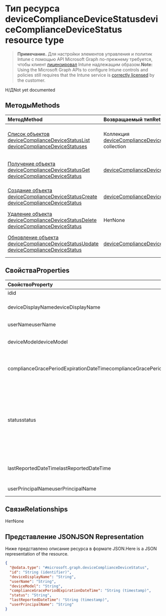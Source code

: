 # <a name="devicecompliancedevicestatus-resource-type"></a><span data-ttu-id="e85f3-101">Тип ресурса deviceComplianceDeviceStatus</span><span class="sxs-lookup"><span data-stu-id="e85f3-101">deviceComplianceDeviceStatus resource type</span></span>

> <span data-ttu-id="e85f3-102">**Примечание.** Для настройки элементов управления и политик Intune с помощью API Microsoft Graph по-прежнему требуется, чтобы клиент [лицензировал](https://go.microsoft.com/fwlink/?linkid=839381) Intune надлежащим образом.</span><span class="sxs-lookup"><span data-stu-id="e85f3-102">**Note:** Using the Microsoft Graph APIs to configure Intune controls and policies still requires that the Intune service is [correctly licensed](https://go.microsoft.com/fwlink/?linkid=839381) by the customer.</span></span>

<span data-ttu-id="e85f3-103">Н/Д</span><span class="sxs-lookup"><span data-stu-id="e85f3-103">Not yet documented</span></span>
## <a name="methods"></a><span data-ttu-id="e85f3-104">Методы</span><span class="sxs-lookup"><span data-stu-id="e85f3-104">Methods</span></span>
|<span data-ttu-id="e85f3-105">Метод</span><span class="sxs-lookup"><span data-stu-id="e85f3-105">Method</span></span>|<span data-ttu-id="e85f3-106">Возвращаемый тип</span><span class="sxs-lookup"><span data-stu-id="e85f3-106">Return Type</span></span>|<span data-ttu-id="e85f3-107">Описание</span><span class="sxs-lookup"><span data-stu-id="e85f3-107">Description</span></span>|
|:---|:---|:---|
|[<span data-ttu-id="e85f3-108">Список объектов deviceComplianceDeviceStatus</span><span class="sxs-lookup"><span data-stu-id="e85f3-108">List deviceComplianceDeviceStatuses</span></span>](../api/intune_deviceconfig_devicecompliancedevicestatus_list.md)|<span data-ttu-id="e85f3-109">Коллекция [deviceComplianceDeviceStatus](../resources/intune_deviceconfig_devicecompliancedevicestatus.md)</span><span class="sxs-lookup"><span data-stu-id="e85f3-109">[deviceComplianceDeviceStatus](../resources/intune_deviceconfig_devicecompliancedevicestatus.md) collection</span></span>|<span data-ttu-id="e85f3-110">Список свойств и связей объектов [deviceComplianceDeviceStatus](../resources/intune_deviceconfig_devicecompliancedevicestatus.md).</span><span class="sxs-lookup"><span data-stu-id="e85f3-110">List properties and relationships of the [deviceComplianceDeviceStatus](../resources/intune_deviceconfig_devicecompliancedevicestatus.md) objects.</span></span>|
|[<span data-ttu-id="e85f3-111">Получение объекта deviceComplianceDeviceStatus</span><span class="sxs-lookup"><span data-stu-id="e85f3-111">Get deviceComplianceDeviceStatus</span></span>](../api/intune_deviceconfig_devicecompliancedevicestatus_get.md)|[<span data-ttu-id="e85f3-112">deviceComplianceDeviceStatus</span><span class="sxs-lookup"><span data-stu-id="e85f3-112">deviceComplianceDeviceStatus</span></span>](../resources/intune_deviceconfig_devicecompliancedevicestatus.md)|<span data-ttu-id="e85f3-113">Чтение свойств и связей объекта [deviceComplianceDeviceStatus](../resources/intune_deviceconfig_devicecompliancedevicestatus.md).</span><span class="sxs-lookup"><span data-stu-id="e85f3-113">Read properties and relationships of the [deviceComplianceDeviceStatus](../resources/intune_deviceconfig_devicecompliancedevicestatus.md) object.</span></span>|
|[<span data-ttu-id="e85f3-114">Создание объекта deviceComplianceDeviceStatus</span><span class="sxs-lookup"><span data-stu-id="e85f3-114">Create deviceComplianceDeviceStatus</span></span>](../api/intune_deviceconfig_devicecompliancedevicestatus_create.md)|[<span data-ttu-id="e85f3-115">deviceComplianceDeviceStatus</span><span class="sxs-lookup"><span data-stu-id="e85f3-115">deviceComplianceDeviceStatus</span></span>](../resources/intune_deviceconfig_devicecompliancedevicestatus.md)|<span data-ttu-id="e85f3-116">Создание объекта [deviceComplianceDeviceStatus](../resources/intune_deviceconfig_devicecompliancedevicestatus.md).</span><span class="sxs-lookup"><span data-stu-id="e85f3-116">Create a new [deviceComplianceDeviceStatus](../resources/intune_deviceconfig_devicecompliancedevicestatus.md) object.</span></span>|
|[<span data-ttu-id="e85f3-117">Удаление объекта deviceComplianceDeviceStatus</span><span class="sxs-lookup"><span data-stu-id="e85f3-117">Delete deviceComplianceDeviceStatus</span></span>](../api/intune_deviceconfig_devicecompliancedevicestatus_delete.md)|<span data-ttu-id="e85f3-118">Нет</span><span class="sxs-lookup"><span data-stu-id="e85f3-118">None</span></span>|<span data-ttu-id="e85f3-119">Удаляет объект [deviceComplianceDeviceStatus](../resources/intune_deviceconfig_devicecompliancedevicestatus.md).</span><span class="sxs-lookup"><span data-stu-id="e85f3-119">Deletes a [deviceComplianceDeviceStatus](../resources/intune_deviceconfig_devicecompliancedevicestatus.md).</span></span>|
|[<span data-ttu-id="e85f3-120">Обновление объекта deviceComplianceDeviceStatus</span><span class="sxs-lookup"><span data-stu-id="e85f3-120">Update deviceComplianceDeviceStatus</span></span>](../api/intune_deviceconfig_devicecompliancedevicestatus_update.md)|[<span data-ttu-id="e85f3-121">deviceComplianceDeviceStatus</span><span class="sxs-lookup"><span data-stu-id="e85f3-121">deviceComplianceDeviceStatus</span></span>](../resources/intune_deviceconfig_devicecompliancedevicestatus.md)|<span data-ttu-id="e85f3-122">Обновление свойств объекта [deviceComplianceDeviceStatus](../resources/intune_deviceconfig_devicecompliancedevicestatus.md).</span><span class="sxs-lookup"><span data-stu-id="e85f3-122">Update the properties of a [deviceComplianceDeviceStatus](../resources/intune_deviceconfig_devicecompliancedevicestatus.md) object.</span></span>|

## <a name="properties"></a><span data-ttu-id="e85f3-123">Свойства</span><span class="sxs-lookup"><span data-stu-id="e85f3-123">Properties</span></span>
|<span data-ttu-id="e85f3-124">Свойство</span><span class="sxs-lookup"><span data-stu-id="e85f3-124">Property</span></span>|<span data-ttu-id="e85f3-125">Тип</span><span class="sxs-lookup"><span data-stu-id="e85f3-125">Type</span></span>|<span data-ttu-id="e85f3-126">Описание</span><span class="sxs-lookup"><span data-stu-id="e85f3-126">Description</span></span>|
|:---|:---|:---|
|<span data-ttu-id="e85f3-127">id</span><span class="sxs-lookup"><span data-stu-id="e85f3-127">id</span></span>|<span data-ttu-id="e85f3-128">String</span><span class="sxs-lookup"><span data-stu-id="e85f3-128">String</span></span>|<span data-ttu-id="e85f3-129">Ключ объекта.</span><span class="sxs-lookup"><span data-stu-id="e85f3-129">Key of the entity.</span></span>|
|<span data-ttu-id="e85f3-130">deviceDisplayName</span><span class="sxs-lookup"><span data-stu-id="e85f3-130">deviceDisplayName</span></span>|<span data-ttu-id="e85f3-131">String</span><span class="sxs-lookup"><span data-stu-id="e85f3-131">String</span></span>|<span data-ttu-id="e85f3-132">Имя устройства в объекте DevicePolicyStatus.</span><span class="sxs-lookup"><span data-stu-id="e85f3-132">Device name of the DevicePolicyStatus.</span></span>|
|<span data-ttu-id="e85f3-133">userName</span><span class="sxs-lookup"><span data-stu-id="e85f3-133">userName</span></span>|<span data-ttu-id="e85f3-134">String</span><span class="sxs-lookup"><span data-stu-id="e85f3-134">String</span></span>|<span data-ttu-id="e85f3-135">Имя пользователя в отчете.</span><span class="sxs-lookup"><span data-stu-id="e85f3-135">The User Name that is being reported</span></span>|
|<span data-ttu-id="e85f3-136">deviceModel</span><span class="sxs-lookup"><span data-stu-id="e85f3-136">deviceModel</span></span>|<span data-ttu-id="e85f3-137">String</span><span class="sxs-lookup"><span data-stu-id="e85f3-137">String</span></span>|<span data-ttu-id="e85f3-138">Модель устройства в отчете.</span><span class="sxs-lookup"><span data-stu-id="e85f3-138">The device model that is being reported</span></span>|
|<span data-ttu-id="e85f3-139">complianceGracePeriodExpirationDateTime</span><span class="sxs-lookup"><span data-stu-id="e85f3-139">complianceGracePeriodExpirationDateTime</span></span>|<span data-ttu-id="e85f3-140">DateTimeOffset</span><span class="sxs-lookup"><span data-stu-id="e85f3-140">DateTimeOffset</span></span>|<span data-ttu-id="e85f3-141">Дата и время, когда истекает период отсрочки применения политик на устройстве.</span><span class="sxs-lookup"><span data-stu-id="e85f3-141">The DateTime when device compliance grace period expires</span></span>|
|<span data-ttu-id="e85f3-142">status</span><span class="sxs-lookup"><span data-stu-id="e85f3-142">status</span></span>|[<span data-ttu-id="e85f3-143">complianceStatus</span><span class="sxs-lookup"><span data-stu-id="e85f3-143">complianceStatus</span></span>](../resources/intune_shared_compliancestatus.md)|<span data-ttu-id="e85f3-144">Состояние соответствия требованиям отчета о политике.</span><span class="sxs-lookup"><span data-stu-id="e85f3-144">Compliance status of the policy report.</span></span> <span data-ttu-id="e85f3-145">Возможные значения: `unknown`, `notApplicable`, `compliant`, `remediated`, `nonCompliant`, `error`, `conflict`.</span><span class="sxs-lookup"><span data-stu-id="e85f3-145">The possible values are `unknown`, `notApplicable`, `compliant`, `remediated`, `nonCompliant`, `error`, `conflict`, , , , , or .</span></span>|
|<span data-ttu-id="e85f3-146">lastReportedDateTime</span><span class="sxs-lookup"><span data-stu-id="e85f3-146">lastReportedDateTime</span></span>|<span data-ttu-id="e85f3-147">DateTimeOffset</span><span class="sxs-lookup"><span data-stu-id="e85f3-147">DateTimeOffset</span></span>|<span data-ttu-id="e85f3-148">Дата и время последнего изменения отчета о политике.</span><span class="sxs-lookup"><span data-stu-id="e85f3-148">Last modified date time of the policy report.</span></span>|
|<span data-ttu-id="e85f3-149">userPrincipalName</span><span class="sxs-lookup"><span data-stu-id="e85f3-149">userPrincipalName</span></span>|<span data-ttu-id="e85f3-150">String</span><span class="sxs-lookup"><span data-stu-id="e85f3-150">String</span></span>|<span data-ttu-id="e85f3-151">Имя участника-пользователя.</span><span class="sxs-lookup"><span data-stu-id="e85f3-151">UserPrincipalName.</span></span>|

## <a name="relationships"></a><span data-ttu-id="e85f3-152">Связи</span><span class="sxs-lookup"><span data-stu-id="e85f3-152">Relationships</span></span>
<span data-ttu-id="e85f3-153">Нет</span><span class="sxs-lookup"><span data-stu-id="e85f3-153">None</span></span>
## <a name="json-representation"></a><span data-ttu-id="e85f3-154">Представление JSON</span><span class="sxs-lookup"><span data-stu-id="e85f3-154">JSON Representation</span></span>
<span data-ttu-id="e85f3-155">Ниже представлено описание ресурса в формате JSON.</span><span class="sxs-lookup"><span data-stu-id="e85f3-155">Here is a JSON representation of the resource.</span></span>
<!--{
  "blockType": "resource",
  "keyProperty": "id",
  "baseType": "microsoft.graph.entity",
  "@odata.type": "microsoft.graph.deviceComplianceDeviceStatus"
}-->
``` json
{
  "@odata.type": "#microsoft.graph.deviceComplianceDeviceStatus",
  "id": "String (identifier)",
  "deviceDisplayName": "String",
  "userName": "String",
  "deviceModel": "String",
  "complianceGracePeriodExpirationDateTime": "String (timestamp)",
  "status": "String",
  "lastReportedDateTime": "String (timestamp)",
  "userPrincipalName": "String"
}
```



